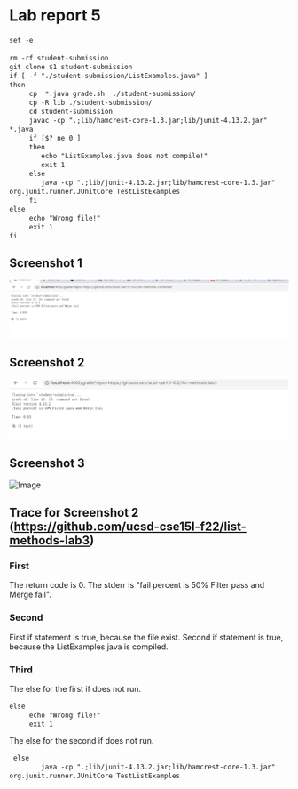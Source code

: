 # Lab report 5
```
set -e

rm -rf student-submission
git clone $1 student-submission
if [ -f "./student-submission/ListExamples.java" ]
then
     cp  *.java grade.sh  ./student-submission/
     cp -R lib ./student-submission/
     cd student-submission
     javac -cp ".;lib/hamcrest-core-1.3.jar;lib/junit-4.13.2.jar" *.java
     if [$? ne 0 ]
     then
        echo "ListExamples.java does not compile!"
        exit 1
     else
        java -cp ".;lib/junit-4.13.2.jar;lib/hamcrest-core-1.3.jar" org.junit.runner.JUnitCore TestListExamples
     fi
else
     echo "Wrong file!"
     exit 1
fi
```
## Screenshot 1
![Image](1.png)
## Screenshot 2
![Image](2.png)
## Screenshot 3
![Image](3.png)

## Trace for Screenshot 2 (https://github.com/ucsd-cse15l-f22/list-methods-lab3)

### First
The return code is 0.
The stderr is "fail percent is 50% Filter pass and Merge fail".
### Second
First if statement is true, because the file exist. 
Second if statement is true, because the ListExamples.java is compiled.
### Third
The else for the first if does not run.
```
else
     echo "Wrong file!"
     exit 1
```
The else for the second if does not run.
```
 else
        java -cp ".;lib/junit-4.13.2.jar;lib/hamcrest-core-1.3.jar" org.junit.runner.JUnitCore TestListExamples
```
